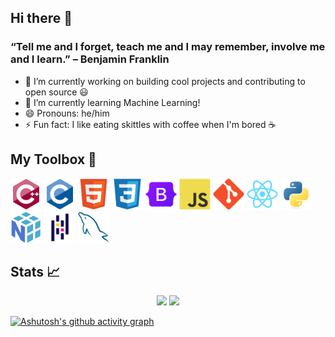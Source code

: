 ## Hi there 👋
### “Tell me and I forget, teach me and I may remember, involve me and I learn.” – Benjamin Franklin



- 🔭 I’m currently working on building cool projects and contributing to open source 😃
- 🌱 I’m currently learning Machine Learning! 
- 😄 Pronouns: he/him
- ⚡ Fun fact: I like eating skittles with coffee when I'm bored ☕ 

## My Toolbox 🧰

<img src = "https://github.com/devicons/devicon/blob/master/icons/cplusplus/cplusplus-original.svg" alt = "CPP logo" width="50" height="50"/> <img src = "https://github.com/devicons/devicon/blob/master/icons/c/c-original.svg" alt = "C logo" width="50" height="50" /> <img src = "https://github.com/devicons/devicon/blob/master/icons/html5/html5-original.svg" alt = "html logo" width="50" height="50"/> 
<img src="https://github.com/devicons/devicon/blob/master/icons/css3/css3-original.svg" alt = "css-logo" width="50" height="50"/>
<img src="https://github.com/devicons/devicon/blob/master/icons/bootstrap/bootstrap-original.svg" alt = "bootstrap-logo" width="50" height="50"/>
<img src="https://github.com/devicons/devicon/blob/master/icons/javascript/javascript-original.svg" alt = "js-logo" width="50" height="50"/> <img src="https://github.com/devicons/devicon/blob/master/icons/git/git-original.svg" alt = "git-logo" width="50" height="50"/> <img src="https://github.com/devicons/devicon/blob/master/icons/react/react-original.svg" alt = "git-logo" width="50" height="50"/> <img src="https://github.com/devicons/devicon/blob/master/icons/python/python-original.svg" alt = "git-logo" width="50" height="50"/> <img src="https://github.com/devicons/devicon/blob/master/icons/numpy/numpy-original.svg" alt = "git-logo" width="50" height="50"/> <img src="https://github.com/devicons/devicon/blob/master/icons/pandas/pandas-original.svg" alt = "git-logo" width="50" height="50"/> <img src="https://github.com/devicons/devicon/blob/master/icons/mysql/mysql-original.svg" alt = "git-logo" width="50" height="50"/>      

 
 
  <!-- - Github stats: ... -->
  ## Stats 📈
  
 <p align="center"> 
 
 <img width="48%" src="https://github-readme-stats.vercel.app/api?username=sauradip007&show_icons=true&theme=tokyonight"/>
 <img width="48%" src="https://github-readme-streak-stats.herokuapp.com?user=sauradip007&theme=highcontrast"/>
 </p>
 
[![Ashutosh's github activity graph](https://activity-graph.herokuapp.com/graph?username=sauradip007&theme=rogue)](https://github.com/ashutosh00710/github-readme-activity-graph)
<!-- Social Media Links -->
<!-- ### Reach out to me here
[![Linkedin Badge](https://img.shields.io/badge/-sauradip-sengupta-blue?style=flat-square&logo=Linkedin&logoColor=white&link=https://www.linkedin.com/in/sauradip-sengupta/)](https://www.linkedin.com/in/sauradip-s/) -->

<!-- 📫 How to reach me -->

